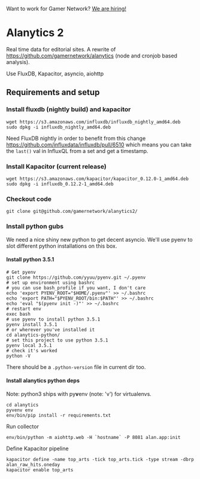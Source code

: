 Want to work for Gamer Network? [We are hiring!](http://www.gamesindustry.biz/jobs/gamer-network)

# Alanytics 2

Real time data for editorial sites. A rewrite of https://github.com/gamernetwork/alanytics (node and cronjob based analysis).

Use FluxDB, Kapacitor, asyncio, aiohttp

## Requirements and setup

### Install fluxdb (nightly build) and kapacitor

```
wget https://s3.amazonaws.com/influxdb/influxdb_nightly_amd64.deb
sudo dpkg -i influxdb_nightly_amd64.deb
```

Need FluxDB nightly in order to benefit from this change https://github.com/influxdata/influxdb/pull/6510
which means you can take the `last()` val in InfluxQL from a set and get a timestamp.

### Install Kapacitor (current release)

```
wget https://s3.amazonaws.com/kapacitor/kapacitor_0.12.0-1_amd64.deb
sudo dpkg -i influxdb_0.12.2-1_amd64.deb
```

### Checkout code

```
git clone git@github.com/gamernetwork/alanytics2/
```

### Install python gubs

We need a nice shiny new python to get decent asyncio. We'll use pyenv to slot different python installations on this box.

#### Install python 3.5.1

```
# Get pyenv
git clone https://github.com/yyuu/pyenv.git ~/.pyenv
# set up environment using bashrc
# you can use bash_profile if you want, I don't care
echo 'export PYENV_ROOT="$HOME/.pyenv"' >> ~/.bashrc 
echo 'export PATH="$PYENV_ROOT/bin:$PATH"' >> ~/.bashrc 
echo 'eval "$(pyenv init -)"' >> ~/.bashrc 
# restart env
exec bash
# use pyenv to install python 3.5.1
pyenv install 3.5.1
# or wherever you've installed it
cd alanytics-python/
# set this project to use python 3.5.1
pyenv local 3.5.1
# check it's worked
python -V
```

There should be a `.python-version` file in current dir too.

#### Install alanytics python deps

Note: python3 ships with py**v**env (note: 'v') for virtualenvs.

```
cd alanytics
pyvenv env
env/bin/pip install -r requirements.txt
```

Run collector

```
env/bin/python -m aiohttp.web -H `hostname` -P 8081 alan.app:init
```

Define Kapacitor pipeline

```
kapacitor define -name top_arts -tick top_arts.tick -type stream -dbrp alan_raw_hits.oneday
kapacitor enable top_arts
```


